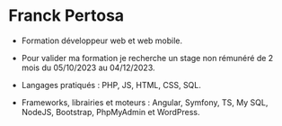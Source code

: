 # Franck Pertosa
<i src="fa fa-address-book-o" aria-hidden="true"></i>

* Formation développeur web et web mobile. 

* Pour valider ma formation je recherche un stage non rémunéré de 2 mois du 05/10/2023 au 04/12/2023. 

* Langages pratiqués : PHP, JS, HTML, CSS, SQL.

* Frameworks, librairies et moteurs : Angular, Symfony, TS, My SQL, NodeJS, Bootstrap, PhpMyAdmin et WordPress.  
<!--
**Franak007/Franak007** is a ✨ _special_ ✨ repository because its `README.md` (this file) appears on your GitHub profile.

Here are some ideas to get you started:

- 🔭 I’m currently working on ...
- 🌱 I’m currently learning ...
- 👯 I’m looking to collaborate on ...
- 🤔 I’m looking for help with ...
- 💬 Ask me about ...
- 📫 How to reach me: ...
- 😄 Pronouns: ...
- ⚡ Fun fact: ...
-->
